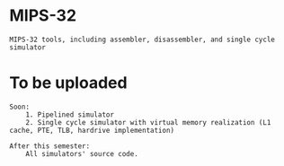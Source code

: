MIPS-32
=======

    MIPS-32 tools, including assembler, disassembler, and single cycle simulator

To be uploaded
==============
    Soon:
        1. Pipelined simulator
        2. Single cycle simulator with virtual memory realization (L1 cache, PTE, TLB, hardrive implementation)
    
    After this semester:
        All simulators' source code.
